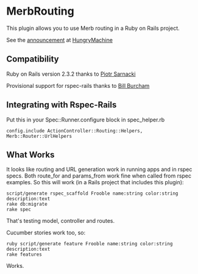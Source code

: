 # MerbRouting #

This plugin allows you to use Merb routing in a Ruby on Rails project.

See the [announcement](http://blog.hungrymachine.com/2008/12/29/merb-routing-in-rails/) at [HungryMachine](http://blog.hungrymachine.com/)

## Compatibility ##

Ruby on Rails version 2.3.2 thanks to [Piotr Sarnacki](http://drogomir.com/blog)

Provisional support for rspec-rails thanks to [Bill Burcham](http://blog.thoughtpropulsion.com)

## Integrating with Rspec-Rails ##

Put this in your Spec::Runner.configure block in spec_helper.rb

    config.include ActionController::Routing::Helpers, Merb::Router::UrlHelpers
   
## What Works ##

It looks like routing and URL generation work in running apps and in rspec specs. Both route\_for and params\_from work fine when called from rspec examples. So this will work (in a Rails project that includes this plugin):

    script/generate rspec_scaffold Frooble name:string color:string description:text
    rake db:migrate
    rake spec
    
That's testing model, controller and routes.

Cucumber stories work too, so:

    ruby script/generate feature Frooble name:string color:string description:text
    rake features
    
Works.